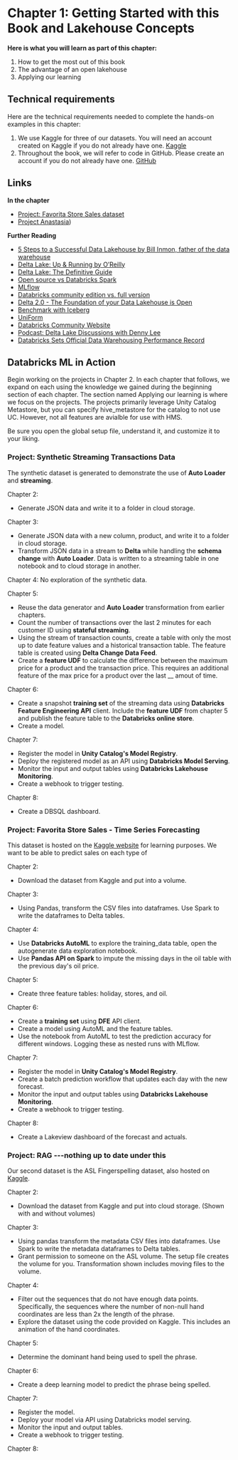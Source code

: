 # Chapter 1: Getting Started with this Book and Lakehouse Concepts

**Here is what you will learn as part of this chapter:**

1. How to get the most out of this book
2. The advantage of an open lakehouse
3. Applying our learning  

## Technical requirements 

Here are the technical requirements needed to complete the hands-on examples in this chapter:
1. We use Kaggle for three of our datasets. You will need an account created on Kaggle if you do not already have one. [Kaggle](https://www.kaggle.com/)
2. Throughout the book, we will refer to code in GitHub. Please create an account if you do not already have one. [GitHub](https://github.com/)

## Links

**In the chapter**
- [Project: Favorita Store Sales dataset](https://www.kaggle.com/competitions/store-sales-time-series-forecasting/overview)
- [Project Anastasia](https://dancehamster.azurewebsites.net/))

**Further Reading**
- [5 Steps to a Successful Data Lakehouse by Bill Inmon, father of the data warehouse](https://www.databricks.com/resources/ebook/building-the-data-lakehouse)
- [Delta Lake: Up & Running by O’Reilly](https://www.databricks.com/resources/ebook/delta-lake-running-oreilly )
- [Delta Lake: The Definitive Guide](https://www.oreilly.com/library/view/delta-lake-the/9781098151935/)
- [Open source vs Databricks Spark](https://www.databricks.com/spark/comparing-databricks-to-apache-spark)
- [MLflow](https://www.databricks.com/product/managed-mlflow)
- [Databricks community edition vs. full version](https://www.databricks.com/product/faq/community-edition#:~:text=What%20is%20the%20difference%20between,ODBC%20integrations%20for%20BI%20analysis)
- [Delta 2.0 - The Foundation of your Data Lakehouse is Open](https://delta.io/blog/2022-08-02-delta-2-0-the-foundation-of-your-data-lake-is-open/)
- [Benchmark with Iceberg](https://databeans-blogs.medium.com/delta-vs-iceberg-performance-as-a-decisive-criteria-add7bcdde03d)
- [UniForm](https://www.databricks.com/blog/delta-uniform-universal-format-lakehouse-interoperability)
- [Databricks Community Website](https://community.cloud.databricks.com)
- [Podcast: Delta Lake Discussions with Denny Lee](https://open.spotify.com/show/6YvPDkILtWfnJNTzJ9HsmW?si=214eb7d808d84aa4)
- [Databricks Sets Official Data Warehousing Performance Record](https://www.databricks.com/blog/2021/11/02/databricks-sets-official-data-warehousing-performance-record.html)


## Databricks ML in Action
Begin working on the projects in Chapter 2. In each chapter that follows, we expand on each using the knowledge we gained during the beginning section of each chapter. The section named Applying our learning is where we focus on the projects. The projects primarily leverage Unity Catalog Metastore, but you can specify hive_metastore for the catalog to not use UC. However, not all features are avialble for use with HMS.

Be sure you open the global setup file, understand it, and customize it to your liking.

### Project: Synthetic Streaming Transactions Data
The synthetic dataset is generated to demonstrate the use of **Auto Loader** and **streaming**.

Chapter 2: 
* Generate JSON data and write it to a folder in cloud storage.

Chapter 3:
* Generate JSON data with a new column, product, and write it to a folder in cloud storage.
* Transform JSON data in a stream to **Delta** while handling the **schema change** with **Auto Loader**. Data is written to a streaming table in one notebook and to cloud storage in another.

Chapter 4:
No exploration of the synthetic data.

Chapter 5:
* Reuse the data generator and **Auto Loader** transformation from earlier chapters.
* Count the number of transactions over the last 2 minutes for each customer ID using **stateful streaming**.
* Using the stream of transaction counts, create a table with only the most up to date feature values and a historical transaction table. The feature table is created using **Delta Change Data Feed**.
* Create a **feature UDF** to calculate the difference between the maximum price for a product and the transaction price. This requires an additional feature of the max price for a product over the last __ amout of time.

Chapter 6:
* Create a snapshot **training set** of the streaming data using **Databricks Feature Engineering API** client. Include the **feature UDF** from chapter 5 and publish the feature table to the **Databricks online store**.
* Create a model. 

Chapter 7:
* Register the model in **Unity Catalog's Model Registry**.
* Deploy the registered model as an API using **Databricks Model Serving**.
* Monitor the input and output tables using **Databricks Lakehouse Monitoring**.
* Create a webhook to trigger testing.

Chapter 8:
* Create a DBSQL dashboard.

### Project: Favorita Store Sales - Time Series Forecasting
This dataset is hosted on the [Kaggle website](https://www.kaggle.com/competitions/store-sales-time-series-forecasting/overview) for learning purposes. We want to be able to predict sales on each type of 

Chapter 2:
* Download the dataset from Kaggle and put into a volume. 

Chapter 3:
* Using Pandas, transform the CSV files into dataframes. Use Spark to write the dataframes to Delta tables.

Chapter 4:
* Use **Databricks AutoML** to explore the training_data table, open the autogenerate data exploration notebook.
* Use **Pandas API on Spark** to impute the missing days in the oil table with the previous day's oil price.

Chapter 5:
* Create three feature tables: holiday, stores, and oil.

Chapter 6:
* Create a **training set** using **DFE** API client.
* Create a model using AutoML and the feature tables.
* Use the notebook from AutoML to test the prediction accuracy for different windows. Logging these as nested runs with MLflow.

Chapter 7:
* Register the model in **Unity Catalog's Model Registry**.
* Create a batch prediction workflow that updates each day with the new forecast.
* Monitor the input and output tables using **Databricks Lakehouse Monitoring**.
* Create a webhook to trigger testing.


Chapter 8:
* Create a Lakeview dashboard of the forecast and actuals.

### Project: RAG ---nothing up to date under this
Our second dataset is the ASL Fingerspelling dataset, also hosted on [Kaggle](https://www.kaggle.com/competitions/asl-fingerspelling).

Chapter 2:
* Download the dataset from Kaggle and put into cloud storage. (Shown with and without volumes)

Chapter 3:
* Using pandas transform the metadata CSV files into dataframes. Use Spark to write the metadata dataframes to Delta tables.
* Grant permission to someone on the ASL volume. The setup file creates the volume for you. Transformation shown includes moving files to the volume.

Chapter 4:
* Filter out the sequences that do not have enough data points. Specifically, the sequences where the number of non-null hand coordinates are less than 2x the length of the phrase.
* Explore the dataset using the code provided on Kaggle. This includes an animation of the hand coordinates. 

Chapter 5:
* Determine the dominant hand being used to spell the phrase.

Chapter 6:
* Create a deep learning model to predict the phrase being spelled.


Chapter 7:

* Register the model.
* Deploy your model via API using Databricks model serving.
* Monitor the input and output tables.
* Create a webhook to trigger testing.

Chapter 8:

